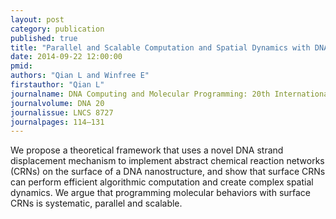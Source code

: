```yaml
---
layout: post
category: publication
published: true
title: "Parallel and Scalable Computation and Spatial Dynamics with DNA-Based Chemical Reaction Networks on a Surface."
date: 2014-09-22 12:00:00
pmid:
authors: "Qian L and Winfree E"
firstauthor: "Qian L"
journalname: DNA Computing and Molecular Programming: 20th International Conference, DNA 20, Kyoto, Japan, September 22-26, 2014. Proceedings
journalvolume: DNA 20
journalissue: LNCS 8727
journalpages: 114–131
---
```


We propose a theoretical framework that uses a novel DNA strand displacement mechanism to implement abstract chemical reaction networks (CRNs) on the surface of a DNA nanostructure, and show that surface CRNs can perform efficient algorithmic computation and create complex spatial dynamics. We argue that programming molecular behaviors with surface CRNs is systematic, parallel and scalable.